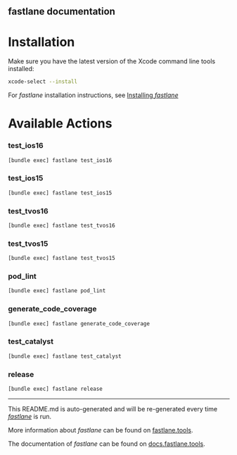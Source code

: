 fastlane documentation
----

# Installation

Make sure you have the latest version of the Xcode command line tools installed:

```sh
xcode-select --install
```

For _fastlane_ installation instructions, see [Installing _fastlane_](https://docs.fastlane.tools/#installing-fastlane)

# Available Actions

### test_ios16

```sh
[bundle exec] fastlane test_ios16
```



### test_ios15

```sh
[bundle exec] fastlane test_ios15
```



### test_tvos16

```sh
[bundle exec] fastlane test_tvos16
```



### test_tvos15

```sh
[bundle exec] fastlane test_tvos15
```



### pod_lint

```sh
[bundle exec] fastlane pod_lint
```



### generate_code_coverage

```sh
[bundle exec] fastlane generate_code_coverage
```



### test_catalyst

```sh
[bundle exec] fastlane test_catalyst
```



### release

```sh
[bundle exec] fastlane release
```



----

This README.md is auto-generated and will be re-generated every time [_fastlane_](https://fastlane.tools) is run.

More information about _fastlane_ can be found on [fastlane.tools](https://fastlane.tools).

The documentation of _fastlane_ can be found on [docs.fastlane.tools](https://docs.fastlane.tools).
